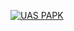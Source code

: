 [![UAS PAPK](https://res.cloudinary.com/marcomontalbano/image/upload/v1642273180/video_to_markdown/images/youtube--VTCTyXerDPk-c05b58ac6eb4c4700831b2b3070cd403.jpg)](https://youtu.be/VTCTyXerDPk "UAS PAPK")